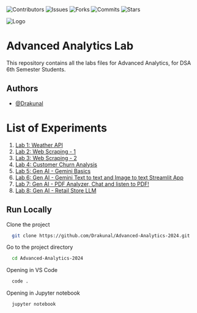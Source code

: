 
![Contributors](https://img.shields.io/github/contributors/Drakunal/Advanced-Analytics-2024?style=for-the-badge)
![Issues](https://img.shields.io/github/issues/Drakunal/Advanced-analytics-2024?color=yellow&style=for-the-badge)
![Forks](https://img.shields.io/github/forks/Drakunal/Advanced-Analytics-2024?style=for-the-badge)
![Commits](https://img.shields.io/github/last-commit/Drakunal/Advanced-analytics-2024?style=for-the-badge)
![Stars](https://img.shields.io/github/stars/Drakunal/Advanced-analytics-2024?color=pink&style=for-the-badge)
<!-- ![License](https://img.shields.io/github/license/Drakunal/Advanced-Analytics-2023?style=for-the-badge) -->
![Logo](https://github.com/Drakunal/Advanced-Analytics-2024/blob/main/logo.png?raw=true)  
# Advanced Analytics Lab

This repository contains all the labs files for Advanced Analytics, for DSA 
6th Semester Students.  

## Authors

- [@Drakunal](https://github.com/Drakunal)

# List of Experiments

1. [Lab 1: Weather API](https://github.com/Drakunal/Advanced-Analytics-2024/tree/main/Lab%201)
2. [Lab 2: Web Scraping - 1](https://github.com/Drakunal/Advanced-Analytics-2024/tree/main/Lab%202)
3. [Lab 3: Web Scraping - 2](https://github.com/Drakunal/Advanced-Analytics-2024/tree/main/Lab%203)
4. [Lab 4: Customer Churn Analysis](https://github.com/Drakunal/Advanced-Analytics-2024/tree/main/Lab%204) 
5. [Lab 5: Gen AI - Gemini Basics](https://github.com/Drakunal/Advanced-Analytics-2024/tree/main/Lab%205)
6. [Lab 6: Gen AI -  Gemini Text to text and Image to text Streamlit App](https://github.com/Drakunal/Advanced-Analytics-2024/tree/main/Lab%206)
7. [Lab 7: Gen AI - PDF Analyzer, Chat and listen to PDF!](https://github.com/Drakunal/Advanced-Analytics-2024/tree/main/Lab%207)
8. [Lab 8: Gen AI - Retail Store LLM](https://github.com/Drakunal/Advanced-Analytics-2024/tree/main/Lab%208)

## Run Locally

Clone the project

```bash
  git clone https://github.com/Drakunal/Advanced-Analytics-2024.git
```

Go to the project directory

```bash
  cd Advanced-Analytics-2024
```

Opening in VS Code

```bash
  code .
```

Opening in Jupyter notebook

```bash
  jupyter notebook
```

